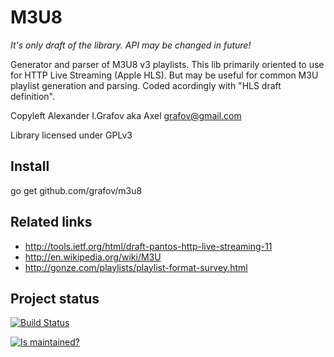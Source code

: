 M3U8
====

*It's only draft of the library. API may be changed in future!*

Generator and parser of M3U8 v3 playlists. This lib primarily oriented to use for HTTP Live Streaming (Apple HLS).
But may be useful for common M3U playlist generation and parsing.
Coded acordingly with "HLS draft definition".

Copyleft Alexander I.Grafov aka Axel <grafov@gmail.com>

Library licensed under GPLv3

Install
-------

  go get github.com/grafov/m3u8

Related links
-------------

* http://tools.ietf.org/html/draft-pantos-http-live-streaming-11
* http://en.wikipedia.org/wiki/M3U
* http://gonze.com/playlists/playlist-format-survey.html

Project status
--------------

[![Build Status](https://travis-ci.org/grafov/m3u8.png?branch=draft)](https://travis-ci.org/grafov/m3u8)

[![Is maintained?](http://stillmaintained.com/grafov/m3u8.png)](http://stillmaintained.com/grafov/m3u8)
